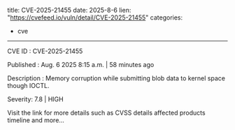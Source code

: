  
title: CVE-2025-21455
date: 2025-8-6
lien: "https://cvefeed.io/vuln/detail/CVE-2025-21455"
categories:
  - cve
---

CVE ID : CVE-2025-21455

Published :  Aug. 6
2025
8:15 a.m. | 58 minutes ago

Description : Memory corruption while submitting blob data to kernel space though IOCTL.

Severity: 7.8 | HIGH

Visit the link for more details
such as CVSS details
affected products
timeline
and more...
